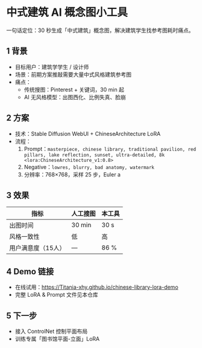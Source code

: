 # 中式建筑 AI 概念图小工具
一句话定位：30 秒生成「中式建筑」概念图，解决建筑学生找参考图耗时痛点。

## 1 背景
- 目标用户：建筑学学生 / 设计师  
- 场景：前期方案推敲需要大量中式风格建筑参考图  
- 痛点：  
  - 传统搜图：Pinterest + 关键词，30 min 起  
  - AI 无风格模型：出图西化、比例失真、脸崩

## 2 方案
- 技术：Stable Diffusion WebUI + ChineseArchitecture LoRA  
- 流程：  
  1. Prompt：`masterpiece, chinese library, traditional pavilion, red pillars, lake reflection, sunset, ultra-detailed, 8k <lora:ChineseArchitecture_v1:0.8>`  
  2. Negative：`lowres, blurry, bad anatomy, watermark`  
  3. 分辨率：768×768，采样 25 步，Euler a

## 3 效果
| 指标 | 人工搜图 | 本工具 |
|---|---|---|
| 出图时间 | 30 min | 30 s |
| 风格一致性 | 低 | 高 |
| 用户满意度（15人） | — | 86 % |

## 4 Demo 链接
- 在线试用：https://Titania-xhy.github.io/chinese-library-lora-demo  
- 完整 LoRA & Prompt 文件见本仓库

## 5 下一步
- 接入 ControlNet 控制平面布局  
- 训练专属「图书馆平面-立面」LoRA
